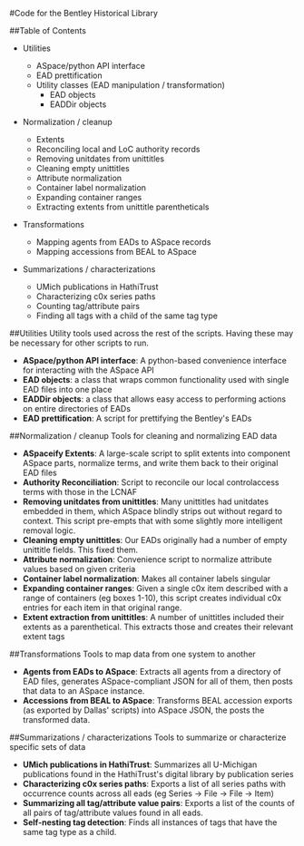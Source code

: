 #Code for the Bentley Historical Library

##Table of Contents

    
* Utilities
    * ASpace/python API interface
    * EAD prettification
    * Utility classes (EAD manipulation / transformation)
        * EAD objects
        * EADDir objects

* Normalization / cleanup
    * Extents
    * Reconciling local and LoC authority records
    * Removing unitdates from unittitles
    * Cleaning empty unittitles
    * Attribute normalization
    * Container label normalization
    * Expanding container ranges
    * Extracting extents from unittitle parentheticals
    
* Transformations
    * Mapping agents from EADs to ASpace records
    * Mapping accessions from BEAL to ASpace
    
* Summarizations / characterizations
    * UMich publications in HathiTrust
    * Characterizing c0x series paths
    * Counting tag/attribute pairs
    * Finding all tags with a child of the same tag type


##Utilities
Utility tools used across the rest of the scripts. Having these may be necessary for other scripts to run.

* __ASpace/python API interface__: A python-based convenience interface for interacting with the ASpace API
* __EAD objects__: a class that wraps common functionality used with single EAD files into one place
* __EADDir objects__: a class that allows easy access to performing actions on entire directories of EADs
* __EAD prettification__: A script for prettifying the Bentley's EADs

##Normalization / cleanup
Tools for cleaning and normalizing EAD data

* __ASpaceify Extents__: A large-scale script to split extents into component ASpace parts, normalize terms, and write them back to their original EAD files
* __Authority Reconciliation__: Script to reconcile our local controlaccess terms with those in the LCNAF
* __Removing unitdates from unittitles__: Many unittitles had unitdates embedded in them, which ASpace blindly strips out without regard to context. This script pre-empts that with some slightly more intelligent removal logic.
* __Cleaning empty unittitles__: Our EADs originally had a number of empty unittitle fields. This fixed them.
* __Attribute normalization__: Convenience script to normalize attribute values based on given criteria
* __Container label normalization__: Makes all container labels singular
* __Expanding container ranges__: Given a single c0x item described with a range of containers (eg boxes 1-10), this script creates individual c0x entries for each item in that original range.
* __Extent extraction from unittitles__: A number of unittitles included their extents as a parenthetical. This extracts those and creates their relevant extent tags

##Transformations
Tools to map data from one system to another

* __Agents from EADs to ASpace__: Extracts all agents from a directory of EAD files, generates ASpace-compliant JSON for all of them, then posts that data to an ASpace instance.
* __Accessions from BEAL to ASpace__: Transforms BEAL accession exports (as exported by Dallas' scripts) into ASpace JSON, the posts the transformed data.

##Summarizations / characterizations
Tools to summarize or characterize specific sets of data

* __UMich publications in HathiTrust__: Summarizes all U-Michigan publications found in the HathiTrust's digital library by publication series
* __Characterizing c0x series paths__: Exports a list of all series paths with occurrence counts across all eads (eg Series -> File -> File -> Item)
* __Summarizing all tag/attribute value pairs__: Exports a list of the counts of all pairs of tag/attribute values found in all eads.
* __Self-nesting tag detection__: Finds all instances of tags that have the same tag type as a child. 